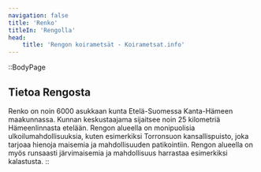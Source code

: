 ```yaml
---
navigation: false
title: 'Renko'
titleIn: 'Rengolla'
head:
    title: 'Rengon koirametsät - Koirametsat.info'
---
```


::BodyPage
## Tietoa Rengosta
Renko on noin 6000 asukkaan kunta Etelä-Suomessa Kanta-Hämeen maakunnassa. Kunnan keskustaajama sijaitsee noin 25 kilometriä Hämeenlinnasta etelään. Rengon alueella on monipuolisia ulkoilumahdollisuuksia, kuten esimerkiksi Torronsuon kansallispuisto, joka tarjoaa hienoja maisemia ja mahdollisuuden patikointiin. Rengon alueella on myös runsaasti järvimaisemia ja mahdollisuus harrastaa esimerkiksi kalastusta.
::